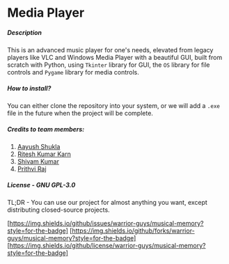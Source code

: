 # Media Player

##### Description
This is an advanced music player for one's needs, elevated from legacy players like VLC and Windows Media Player with a beautiful GUI, built from scratch with Python, using ```Tkinter``` library for GUI, the ```OS``` library for file controls and ```Pygame``` library for media controls.

##### How to install?
You can either clone the repository into your system, or we will add a ```.exe``` file in the future when the project will be complete.

##### Credits to team members:
1. [Aayush Shukla](https://github.com/AayushShukla2006)
2. [Ritesh Kumar Karn](https://github.com/riteshkumarkarn)
3. [Shivam Kumar](https://github.com/Shiva-slbs)
4. [Prithvi Raj](https://github.com/PRITHVIRAJ54)

##### License - GNU GPL-3.0
TL;DR - You can use our project for almost anything you want, except distributing closed-source projects.

[https://img.shields.io/github/issues/warrior-guys/musical-memory?style=for-the-badge] [https://img.shields.io/github/forks/warrior-guys/musical-memory?style=for-the-badge] [https://img.shields.io/github/license/warrior-guys/musical-memory?style=for-the-badge]
